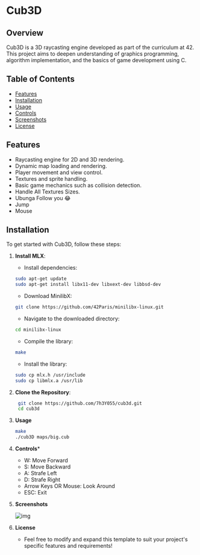 # Cub3D

## Overview

Cub3D is a 3D raycasting engine developed as part of the curriculum at 42. This project aims to deepen understanding of graphics programming, algorithm implementation, and the basics of game development using C.

## Table of Contents

- [Features](#features)
- [Installation](#installation)
- [Usage](#usage)
- [Controls](#controls)
- [Screenshots](#screenshots)
- [License](#license)

## Features

- Raycasting engine for 2D and 3D rendering.
- Dynamic map loading and rendering.
- Player movement and view control.
- Textures and sprite handling.
- Basic game mechanics such as collision detection.
- Handle All Textures Sizes.
- Ubunga Follow you 😂
- Jump
- Mouse

## Installation

To get started with Cub3D, follow these steps:



1.  **Install MLX**:
    - Install dependencies:
    ```bash
    sudo apt-get update
    sudo apt-get install libx11-dev libxext-dev libbsd-dev
    ```
    - Download MinilibX:
    ```bash
    git clone https://github.com/42Paris/minilibx-linux.git
    ```

    - Navigate to the downloaded directory:
    ```bash
    cd minilibx-linux
    ```

    - Compile the library:
    ```bash
    make
    ```

    - Install the library:
    ```bash
    sudo cp mlx.h /usr/include
    sudo cp libmlx.a /usr/lib
    ```

1. **Clone the Repository**:

   ```bash
    git clone https://github.com/7h3Y055/cub3d.git
    cd cub3d
    ```



2.  **Usage**

    ```bash
    make
    ./cub3D maps/big.cub
    ```

3.  **Controls***

    - W: Move Forward
    - S: Move Backward
    - A: Strafe Left
    - D: Strafe Right
    - Arrow Keys OR Mouse: Look Around
    - ESC: Exit

4.  **Screenshots**

    ![img](imgs/cub3d.png)


5.  **License**
    - Feel free to modify and expand this template to suit your project's specific features and requirements!


